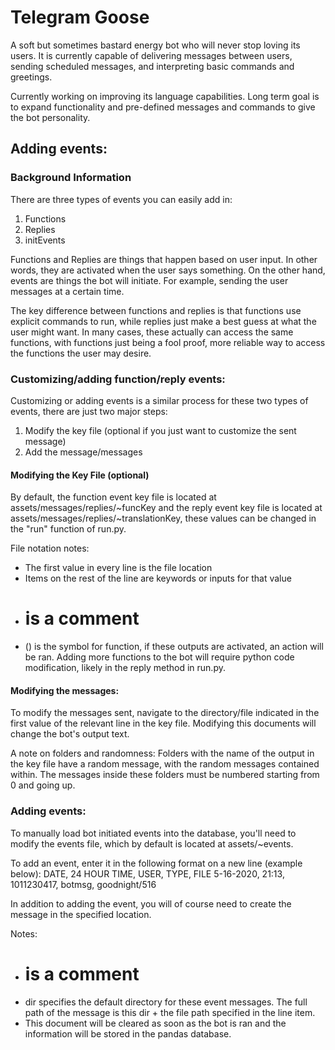 # Telegram Goose
A soft but sometimes bastard energy bot who will never stop loving its users. It is currently capable of delivering messages between users, sending scheduled messages, and interpreting basic commands and greetings.

Currently working on improving its language capabilities. Long term goal is to expand functionality and pre-defined messages and commands to give the bot personality.

## Adding events:
### Background Information
There are three types of events you can easily add in:
1. Functions
2. Replies
3. initEvents

Functions and Replies are things that happen based on user input. In other words, they are activated when the user says something. On the other hand, events are things the bot will initiate. For example, sending the user messages at a certain time.

The key difference between functions and replies is that functions use explicit commands to run, while replies just make a best guess at what the user might want. In many cases, these actually can access the same functions, with functions just being a fool proof, more reliable way to access the functions the user may desire.

### Customizing/adding function/reply events:
Customizing or adding events is a similar process for these two types of events, there are just two major steps:
1. Modify the key file (optional if you just want to customize the sent message)
2. Add the message/messages

#### Modifying the Key File (optional)
By default, the function event key file is located at assets/messages/replies/~funcKey and the reply event key file is located at assets/messages/replies/~translationKey, these values can be changed in the "run" function of run.py.

File notation notes:
* The first value in every line is the file location
* Items on the rest of the line are keywords or inputs for that value
* # is a comment
* () is the symbol for function, if these outputs are activated, an action will be ran. Adding more functions to the bot will require python code modification, likely in the reply method in run.py.

#### Modifying the messages:
To modify the messages sent, navigate to the directory/file indicated in the first value of the relevant line in the key file. Modifying this documents will change the bot's output text.

A note on folders and randomness:
Folders with the name of the output in the key file have a random message, with the random messages contained within. The messages inside these folders must be numbered starting from 0 and going up.


### Adding events:
To manually load bot initiated events into the database, you'll need to modify the events file, which by default is located at assets/~events.

To add an event, enter it in the following format on a new line (example below):
DATE, 24 HOUR TIME, USER, TYPE, FILE
5-16-2020, 21:13, 1011230417, botmsg, goodnight/516

In addition to adding the event, you will of course need to create the message in the specified location.

Notes:
* # is a comment
* dir specifies the default directory for these event messages. The full path of the message is this dir + the file path specified in the line item.
* This document will be cleared as soon as the bot is ran and the information will be stored in the pandas database.
